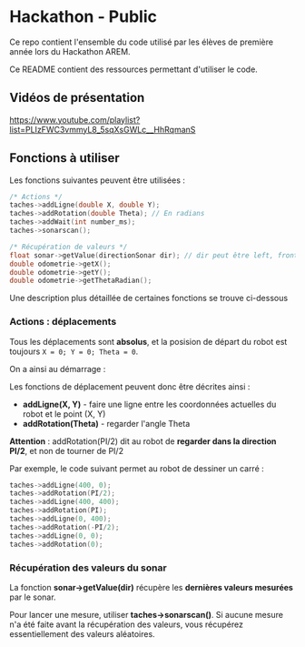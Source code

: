 # Hackathon - Public

Ce repo contient l'ensemble du code utilisé par les élèves de première année lors du Hackathon AREM. 

Ce README contient des ressources permettant d'utiliser le code.

## Vidéos de présentation 

https://www.youtube.com/playlist?list=PLIzFWC3vmmyL8_5sqXsGWLc__HhRqmanS

## Fonctions à utiliser

Les fonctions suivantes peuvent être utilisées :
```cpp
/* Actions */
taches->addLigne(double X, double Y);
taches->addRotation(double Theta); // En radians
taches->addWait(int number_ms); 
taches->sonarscan();

/* Récupération de valeurs */
float sonar->getValue(directionSonar dir); // dir peut être left, front ou right 
double odometrie->getX(); 
double odometrie->getY(); 
double odometrie->getThetaRadian(); 
```

Une description plus détaillée de certaines fonctions se trouve ci-dessous

### Actions : déplacements

Tous les déplacements sont **absolus**, et la posision de départ du robot est toujours `X = 0; Y = 0; Theta = 0`.

On a ainsi au démarrage :

Les fonctions de déplacement peuvent donc être décrites ainsi :
- **addLigne(X, Y)** - faire une ligne entre les coordonnées actuelles du robot et le point (X, Y)
- **addRotation(Theta)** - regarder l'angle Theta

**Attention** : addRotation(PI/2) dit au robot de **regarder dans la direction PI/2**, et non de tourner de PI/2

Par exemple, le code suivant permet au robot de dessiner un carré :
```cpp
taches->addLigne(400, 0);
taches->addRotation(PI/2);
taches->addLigne(400, 400);
taches->addRotation(PI);
taches->addLigne(0, 400);
taches->addRotation(-PI/2);
taches->addLigne(0, 0);
taches->addRotation(0);
```
### Récupération des valeurs du sonar

La fonction **sonar->getValue(dir)** récupère les **dernières valeurs mesurées** par le sonar.

Pour lancer une mesure, utiliser **taches->sonarscan()**. Si aucune mesure n'a été faite avant la récupération des valeurs, vous récupérez essentiellement des valeurs aléatoires.